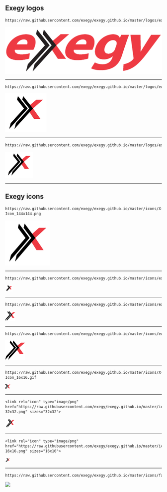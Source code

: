
## Exegy logos
```
https://raw.githubusercontent.com/exegy/exegy.github.io/master/logos/exegy_185.gif
```

![](https://raw.githubusercontent.com/exegy/exegy.github.io/master/logos/exegy_185.gif)

----

```
https://raw.githubusercontent.com/exegy/exegy.github.io/master/logos/exegy_X_1.5in_width.gif
```

![](https://raw.githubusercontent.com/exegy/exegy.github.io/master/logos/exegy_X_1.5in_width.gif)

----

```
https://raw.githubusercontent.com/exegy/exegy.github.io/master/logos/exegy_X_1in_width.gif
```

![](https://raw.githubusercontent.com/exegy/exegy.github.io/master/logos/exegy_X_1in_width.gif)

----

## Exegy icons
```
https://raw.githubusercontent.com/exegy/exegy.github.io/master/icons/X-Icon_144x144.png
```

![](https://raw.githubusercontent.com/exegy/exegy.github.io/master/icons/X-Icon_144x144.png)

----

```
https://raw.githubusercontent.com/exegy/exegy.github.io/master/icons/exegy_X_.25in_width.gif
```

![](https://raw.githubusercontent.com/exegy/exegy.github.io/master/icons/exegy_X_.25in_width.gif)

----

```
https://raw.githubusercontent.com/exegy/exegy.github.io/master/icons/exegy_X_32x32_pixels.gif
```

![](https://raw.githubusercontent.com/exegy/exegy.github.io/master/icons/exegy_X_32x32_pixels.gif)

----

```
https://raw.githubusercontent.com/exegy/exegy.github.io/master/icons/exegy_X_64x64_pixels.gif
```

![](https://raw.githubusercontent.com/exegy/exegy.github.io/master/icons/exegy_X_64x64_pixels.gif)

----

```
https://raw.githubusercontent.com/exegy/exegy.github.io/master/icons/X-Icon_16x16.gif
```

![](https://raw.githubusercontent.com/exegy/exegy.github.io/master/icons/X-Icon_16x16.gif)

----

```
<link rel="icon" type="image/png" href="https://raw.githubusercontent.com/exegy/exegy.github.io/master/icons/favicon-32x32.png" sizes="32x32">
```

![](https://raw.githubusercontent.com/exegy/exegy.github.io/master/icons/favicon-32x32.png)

----

```
<link rel="icon" type="image/png" href="https://raw.githubusercontent.com/exegy/exegy.github.io/master/icons/favicon-16x16.png" sizes="16x16">
```

![](https://raw.githubusercontent.com/exegy/exegy.github.io/master/icons/favicon-16x16.png)

----

```
https://raw.githubusercontent.com/exegy/exegy.github.io/master/icons/favicon.ico
```

![](https://raw.githubusercontent.com/exegy/exegy.github.io/master/icons/favicon.ico)
